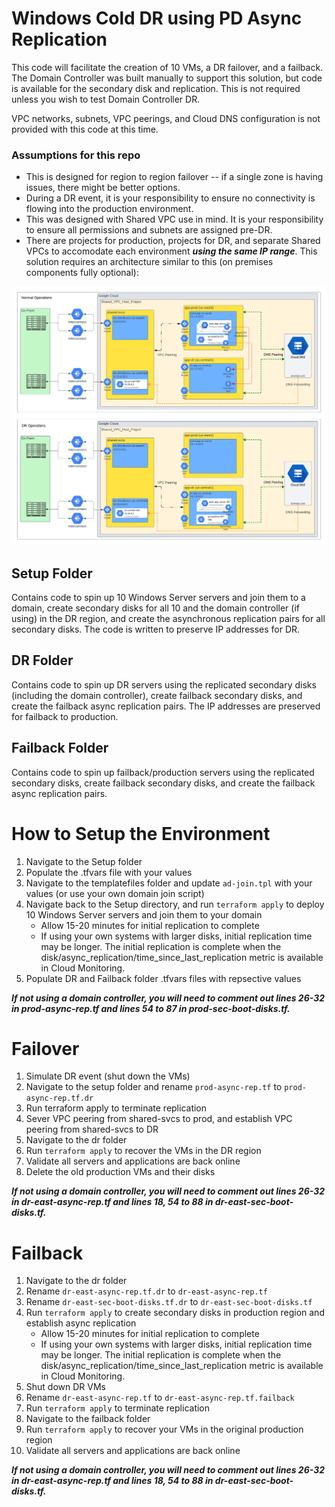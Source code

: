 # Windows Cold DR using PD Async Replication

This code will facilitate the creation of 10 VMs, a DR failover, and a failback.  The Domain Controller was built manually to support this solution, but code is available for the secondary disk and replication.  This is not required unless you wish to test Domain Controller DR.

VPC networks, subnets, VPC peerings, and Cloud DNS configuration is not provided with this code at this time.

### Assumptions for this repo
 - This is designed for region to region failover -- if a single zone is having issues, there might be better options.
 - During a DR event, it is your responsibility to ensure no connectivity is flowing into the production environment.
 - This was designed with Shared VPC use in mind.  It is your responsibility to ensure all permissions and subnets are assigned pre-DR.
 - There are projects for production, projects for DR, and separate Shared VPCs to accomodate each environment ***using the same IP range***.  This solution requires an architecture similar to this (on premises components fully optional):

![Windows Cold DR with PD Async Replication](./images/Windows%20Cold%20DR%20Architecture.png)

## Setup Folder
Contains code to spin up 10 Windows Server servers and join them to a domain, create secondary disks for all 10 and the domain controller (if using) in the DR region, and create the asynchronous replication pairs for all secondary disks.  The code is written to preserve IP addresses for DR.  

## DR Folder
Contains code to spin up DR servers using the replicated secondary disks (including the domain controller), create failback secondary disks, and create the failback async replication pairs.  The IP addresses are preserved for failback to production.

## Failback Folder
Contains code to spin up failback/production servers using the replicated secondary disks, create failback secondary disks, and create the failback async replication pairs.

# How to Setup the Environment
1. Navigate to the Setup folder
2. Populate the .tfvars file with your values
3. Navigate to the templatefiles folder and update `ad-join.tpl` with your values (or use your own domain join script)
4. Navigate back to the Setup directory, and run `terraform apply` to deploy 10 Windows Server servers and join them to your domain
    - Allow 15-20 minutes for initial replication to complete
    - If using your own systems with larger disks, initial replication time may be longer. The initial replication is complete when the disk/async_replication/time_since_last_replication metric is available in Cloud Monitoring.
5. Populate DR and Failback folder .tfvars files with repsective values

***If not using a domain controller, you will need to comment out lines 26-32 in prod-async-rep.tf and lines 54 to 87 in prod-sec-boot-disks.tf.***

# Failover
1. Simulate DR event (shut down the VMs)
2. Navigate to the setup folder and rename `prod-async-rep.tf` to `prod-async-rep.tf.dr`
3. Run terraform apply to terminate replication
4. Sever VPC peering from shared-svcs to prod, and establish VPC peering from shared-svcs to DR
5. Navigate to the dr folder
6. Run `terraform apply` to recover the VMs in the DR region
7. Validate all servers and applications are back online
8. Delete the old production VMs and their disks

***If not using a domain controller, you will need to comment out lines 26-32 in dr-east-async-rep.tf and lines 18, 54 to 88 in dr-east-sec-boot-disks.tf.***

# Failback
1. Navigate to the dr folder
2. Rename `dr-east-async-rep.tf.dr` to `dr-east-async-rep.tf`
3. Rename `dr-east-sec-boot-disks.tf.dr` to `dr-east-sec-boot-disks.tf`
4. Run `terraform apply` to create secondary disks in production region and establish async replication
    - Allow 15-20 minutes for initial replication to complete
    - If using your own systems with larger disks, initial replication time may be longer. The initial replication is complete when the disk/async_replication/time_since_last_replication metric is available in Cloud Monitoring.
5. Shut down DR VMs
6. Rename `dr-east-async-rep.tf` to `dr-east-async-rep.tf.failback`
7. Run `terraform apply` to terminate replication
8. Navigate to the failback folder
9. Run `terraform apply` to recover your VMs in the original production region
10. Validate all servers and applications are back online

***If not using a domain controller, you will need to comment out lines 26-32 in dr-east-async-rep.tf and lines 18, 54 to 88 in dr-east-sec-boot-disks.tf.***